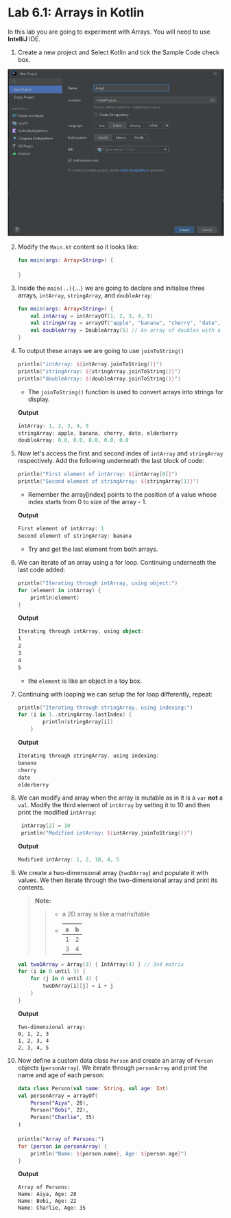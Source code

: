 # Lab 6.1: Arrays in Kotlin

In this lab you are going to experiment with Arrays. You will need to use **IntelliJ** IDE.

1. Create a new project and Select Kotlin and tick the Sample Code check box. 

<div align=center>

![](./figures/arrays1.png)

</div>

2. Modify the `Main.kt` content so it looks like: 
    ```kt
    fun main(args: Array<String>) {

    } 
    ```

3. Inside the `main(..){`...`}` we are going to declare and initialise three arrays, `intArray`, `stringArray`, and `doubleArray`:

    ```kt
    fun main(args: Array<String>) {
        val intArray = intArrayOf(1, 2, 3, 4, 5)
        val stringArray = arrayOf("apple", "banana", "cherry", "date", "elderberry")
        val doubleArray = DoubleArray(5) // An array of doubles with a size of 5
    }
    ```

4. To output these arrays we are going to use `joinToString()`
    ```kt 
    println("intArray: ${intArray.joinToString()}")
    println("stringArray: ${stringArray.joinToString()}")
    println("doubleArray: ${doubleArray.joinToString()}")
    ```
    - The `joinToString()` function is used to convert arrays into strings for display.

    **Output**
    ```kt
    intArray: 1, 2, 3, 4, 5
    stringArray: apple, banana, cherry, date, elderberry
    doubleArray: 0.0, 0.0, 0.0, 0.0, 0.0
    ```

5. Now let's access the first and second index of `intArray` and `stringArray` respectively. Add the following underneath the last block of code:

    ```kt
    println("First element of intArray: ${intArray[0]}")
    println("Second element of stringArray: ${stringArray[1]}")
    ```
    - Remember the array[index] points to the position of a value whose index starts from 0 to size of the array - 1.

    **Output**
    ```kt
    First element of intArray: 1
    Second element of stringArray: banana
    ```

    - Try and get the last element from both arrays.

6. We can iterate of an array using a for loop. Continuing underneath the last code added:

    ```kt
    println("Iterating through intArray, using object:")
    for (element in intArray) {
        println(element)
    }
    ```

    **Output**

    ```kt
    Iterating through intArray, using object:
    1
    2
    3
    4
    5
    ```
    - the `element` is like an object in a toy box.

7. Continuing with looping we can setup the for loop differently, repeat: 

    ```kt
    println("Iterating through stringArray, using indexing:")
    for (i in 1..stringArray.lastIndex) {
            println(stringArray[i])
        }
    ```
    **Output**
    ```kt
    Iterating through stringArray, using indexing:
    banana
    cherry
    date
    elderberry
    ```

8. We can modify and array when the array is mutable as in it is a `var` **not** a `val`. Modify the third element of `intArray` by setting it to 10 and then print the modified `intArray`:
   ```kt
    intArray[2] = 10
    println("Modified intArray: ${intArray.joinToString()}")
   ```
   **Output**
   ```kt
   Modified intArray: 1, 2, 10, 4, 5
   ```

9. We create a two-dimensional array (`twoDArray`) and populate it with values. We then iterate through the two-dimensional array and print its contents.

    > **Note:**
    >> - a 2D array is like a matrix/table
    >> - |a|b|
    >>   |---|---|
    >>   |1|2|
    >>   |3|4| 

    ```kt
    val twoDArray = Array(3) { IntArray(4) } // 3x4 matrix
    for (i in 0 until 3) {
        for (j in 0 until 4) {
            twoDArray[i][j] = i + j
        }
    }
    ```

    **Output**
    ```
    Two-dimensional array:
    0, 1, 2, 3
    1, 2, 3, 4
    2, 3, 4, 5
    ```

10. Now define a custom data class `Person` and create an array of `Person` objects (`personArray`). We iterate through `personArray` and print the name and age of each person:

    ```kt 
    data class Person(val name: String, val age: Int)
    val personArray = arrayOf(
        Person("Aiya", 28),
        Person("Bobi", 22),
        Person("Charlie", 35)
    )

    println("Array of Persons:")
    for (person in personArray) {
        println("Name: ${person.name}, Age: ${person.age}")
    }
    ```
    **Output**
    ```
    Array of Persons:
    Name: Aiya, Age: 28
    Name: Bobi, Age: 22
    Name: Charlie, Age: 35
    ```